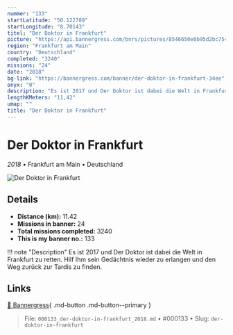 ```yaml
---
nummer: "133"
startLatitude: "50.122789"
startLongitude: "8.70143"
titel: "Der Doktor in Frankfurt"
picture: "https://api.bannergress.com/bnrs/pictures/8546650e0b95d2bc754fda7c22f71304"
region: "Frankfurt am Main"
country: "Deutschland"
completed: "3240"
missions: "24"
date: "2018"
bg-link: "https://bannergress.com/banner/der-doktor-in-frankfurt-34ee"
onyx: "0"
description: "Es ist 2017 und Der Doktor ist dabei die Welt in Frankfurt zu retten. Hilf Ihm sein Gedächtnis wieder zu erlangen und den Weg zurück zur Tardis zu finden."
lengthKMeters: "11,42"
umap: ""
title: "Der Doktor in Frankfurt"
---
```

# Der Doktor in Frankfurt

*2018* • Frankfurt am Main • Deutschland

![Der Doktor in Frankfurt](https://api.bannergress.com/bnrs/pictures/8546650e0b95d2bc754fda7c22f71304)

## Details
- **Distance (km):** 11.42
- **Missions in banner:** 24
- **Total missions completed:** 3240
- **This is my banner no.:** 133


!!! note "Description"
    Es ist 2017 und Der Doktor ist dabei die Welt in Frankfurt zu retten. Hilf Ihm sein Gedächtnis wieder zu erlangen und den Weg zurück zur Tardis zu finden.



## Links
[🔗 Bannergress](https://bannergress.com/banner/der-doktor-in-frankfurt-34ee){ .md-button .md-button--primary }



> File: `000133_der-doktor-in-frankfurt_2018.md` • #000133 • Slug: `der-doktor-in-frankfurt`
